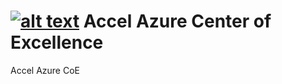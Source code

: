 [![alt text](http://www.accelna.com/images/photo2.jpg "Accel North America")](http://www.accelna.com/)
Accel Azure Center of Excellence
==============================

Accel Azure CoE
